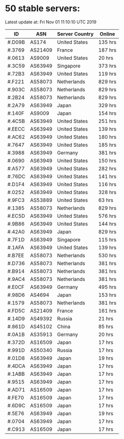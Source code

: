 # 50 stable servers:

Latest update at: Fri Nov 01 11:10:10 UTC 2019

| ID | ASN | Server Country | Online |
| -- | --- | -------------- | ------ |
| #.D09B | AS174 | United States | 135 hrs |
| #.3769 | AS21409 | France | 187 hrs |
| #.0613 | AS9009 | United States | 20 hrs |
| #.3C59 | AS63949 | Singapore | 373 hrs |
| #.72B3 | AS63949 | United States | 119 hrs |
| #.F221 | AS58073 | Netherlands | 829 hrs |
| #.903C | AS58073 | Netherlands | 829 hrs |
| #.2B24 | AS58073 | Netherlands | 829 hrs |
| #.2A79 | AS63949 | Japan | 329 hrs |
| #.140F | AS9009 | Japan | 154 hrs |
| #.4C5B | AS63949 | United States | 251 hrs |
| #.EECC | AS63949 | United States | 139 hrs |
| #.AC62 | AS63949 | United States | 180 hrs |
| #.7647 | AS63949 | United States | 185 hrs |
| #.3988 | AS63949 | Germany | 381 hrs |
| #.0690 | AS63949 | United States | 150 hrs |
| #.A577 | AS63949 | United States | 282 hrs |
| #.76DC | AS63949 | United States | 141 hrs |
| #.D1F4 | AS63949 | United States | 116 hrs |
| #.0252 | AS63949 | United States | 328 hrs |
| #.9FC3 | AS53889 | United States | 63 hrs |
| #.1385 | AS58073 | Netherlands | 829 hrs |
| #.EC5D | AS63949 | United States | 576 hrs |
| #.9B86 | AS63949 | United States | 144 hrs |
| #.42A0 | AS63949 | Japan | 829 hrs |
| #.7F1D | AS63949 | Singapore | 115 hrs |
| #.1AFA | AS63949 | United States | 139 hrs |
| #.B7EE | AS58073 | Netherlands | 530 hrs |
| #.D736 | AS58073 | Netherlands | 381 hrs |
| #.B914 | AS58073 | Netherlands | 381 hrs |
| #.9AC4 | AS58073 | Netherlands | 381 hrs |
| #.E0CF | AS63949 | Germany | 495 hrs |
| #.98D6 | AS4694 | Japan | 153 hrs |
| #.1579 | AS58073 | Netherlands | 381 hrs |
| #.FD5C | AS21409 | France | 161 hrs |
| #.14D9 | AS49392 | Russia | 21 hrs |
| #.861D | AS45102 | China | 85 hrs |
| #.0A1B | AS35913 | Germany | 20 hrs |
| #.372D | AS16509 | Japan | 17 hrs |
| #.991D | AS50340 | Russia | 17 hrs |
| #.01D8 | AS63949 | Japan | 19 hrs |
| #.4DCA | AS63949 | Japan | 17 hrs |
| #.1ABB | AS63949 | Japan | 17 hrs |
| #.9515 | AS63949 | Japan | 17 hrs |
| #.AD71 | AS16509 | Japan | 17 hrs |
| #.FE70 | AS16509 | Japan | 17 hrs |
| #.6D9C | AS16509 | Japan | 17 hrs |
| #.5E76 | AS63949 | Japan | 19 hrs |
| #.0704 | AS63949 | Japan | 17 hrs |
| #.C913 | AS16509 | Japan | 17 hrs |

